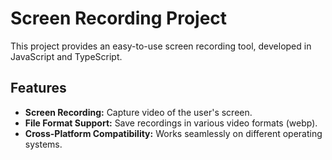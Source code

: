 # Screen Recording Project

This project provides an easy-to-use screen recording tool, developed in JavaScript and TypeScript.

## Features

- **Screen Recording:** Capture video of the user's screen.
- **File Format Support:** Save recordings in various video formats (webp).
- **Cross-Platform Compatibility:** Works seamlessly on different operating systems.

